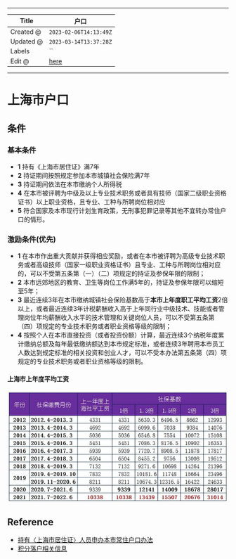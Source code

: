 -----

| Title     | 户口                                              |
| --------- | ----------------------------------------------- |
| Created @ | `2023-02-06T14:13:49Z`                          |
| Updated @ | `2023-03-14T13:37:28Z`                          |
| Labels    | \`\`                                            |
| Edit @    | [here](https://github.com/junxnone/sh/issues/4) |

-----

# 上海市户口

## 条件

### 基本条件

  - **1** 持有《上海市居住证》满7年
  - **2** 持证期间按照规定参加本市城镇社会保险满7年
  - **3** 持证期间依法在本市缴纳个人所得税
  - **4** 在本市被评聘为中级及以上专业技术职务或者具有技师（国家二级职业资格证书）以上职业资格，且专业、工种与所聘岗位相对应
  - **5** 符合国家及本市现行计划生育政策，无刑事犯罪记录等其他不宜转办常住户口的情形。

### 激励条件(优先)

  - **1**
    在本市作出重大贡献并获得相应奖励，或者在本市被评聘为高级专业技术职务或者高级技师（国家一级职业资格证书）且专业、工种与所聘岗位相对应的，可以不受第五条第（一）（二）项规定的持证及参保年限的限制；
  - **2** 本市远郊地区的教育、卫生等岗位工作满5年的，持证及参保年限可以缩短至5年；
  - **3**
    最近连续3年在本市缴纳城镇社会保险基数高于**本市上年度职工平均工资**2倍以上，或者最近连续3年计税薪酬收入高于上年同行业中级技术、技能或者管理岗位年均薪酬收入水平的技术管理和关键岗位人员，可以不受第五条第（四）项规定的专业技术职务或者职业资格等级的限制；
  - **4**
    按照个人在本市直接投资（或者投资份额）计算，最近连续3个纳税年度累计缴纳总额及每年最低缴纳额达到本市规定标准，或者连续3年聘用本市员工人数达到规定标准的相关投资和创业人才，可以不受本办法第五条第（四）项规定的专业技术职务或者职业资格等级的限制。

#### 上海市上年度平均工资

![image](media/2f792ecac07725173a8078288bc83f40435d5fc0.png)

## Reference

  - [持有〈上海市居住证〉人员申办本市常住户口办法](https://www.shanghai.gov.cn/nw44392/20200824/0001-44392_63445.html)
  - [积分落户相关信息](http://new.zjtrain.cn/)

